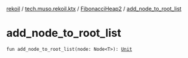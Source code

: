 [rekoil](../../index.md) / [tech.muso.rekoil.ktx](../index.md) / [FibonacciHeap2](index.md) / [add_node_to_root_list](./add_node_to_root_list.md)

# add_node_to_root_list

`fun add_node_to_root_list(node: Node<T>): `[`Unit`](https://kotlinlang.org/api/latest/jvm/stdlib/kotlin/-unit/index.html)